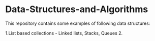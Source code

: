 # Data-Structures-and-Algorithms

This repository contains some examples of following data structures:

1.List based collections - Linked lists, Stacks, Queues
2.

